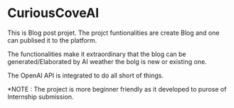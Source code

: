 # CuriousCoveAI

This is Blog post projet. The projct funtionalities are create Blog and one can publised it to the platform.

The functionalities make it extraordinary that the blog can be generated/Elaborated by AI weather the bolg is new or existing one.

The OpenAI API  is integrated to do all short of things.

*NOTE : The project is more beginner friendly as it developed to purose of Internship submission.
